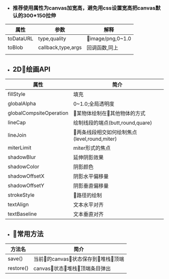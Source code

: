 
- ### 推荐使用属性为canvas加宽高，避免用css设置宽高把canvas默认的300*150拉伸

|  属性    |参数      |  解释    |
| ---- | ---- | ---- |
|    toDataURL  |type,quality | image/png,0~1.0      |
| toBlob     |callback,type,args  |回调函数,同上   |
|      |      |      |

- ## 2D绘画API
|属性|简介|
|----|----|
|fillStyle|填充|
|globalAlpha|0~1.0;全局透明度|
|globalCompsiteOperation|某物体绘制在其他物体的方式|
|lineCap|绘制线段的端点(butt,round,quare)|
|lineJoin|两条线段相交如何绘制焦点(level,round,miter)|
|miterLimit|miter形式的焦点|
|shadowBlur|延伸阴影效果|
|shadowColor|阴影颜色|
|shadowOffsetX|阴影水平偏移量|
|shadowOffsetY|阴影垂直偏移量|
|strokeStyle|路径的绘制|
|textAlign|文本水平对齐|
|textBaseline|文本垂直对齐|

- ## 常用方法

|方法名|简介|
|---|---|
|save()|当前的canvas状态保存到堆栈顶端|
|restore()|canvas状态堆栈顶端条目弹出|